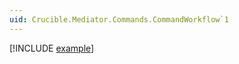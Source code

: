```yaml
---
uid: Crucible.Mediator.Commands.CommandWorkflow`1
---
```


[!INCLUDE [example](../Fragments/workflow-wip-disclaimer.md)]
